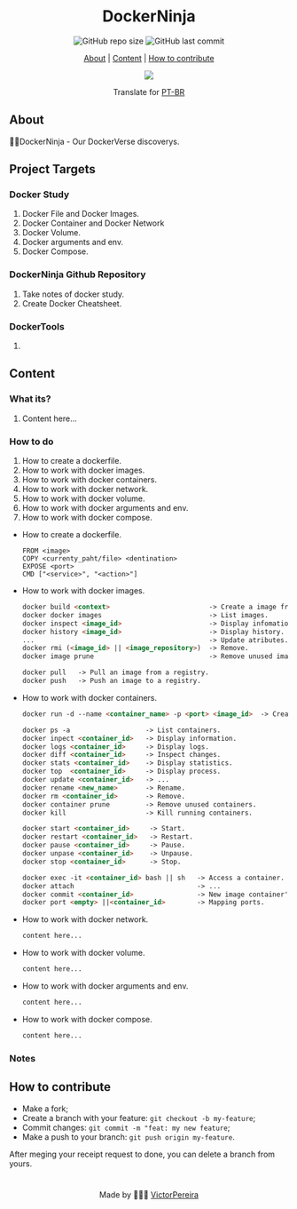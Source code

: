 <h1 align = "center">DockerNinja</h1>

<div align="center">  
   <img alt="GitHub repo size" src="https://img.shields.io/github/repo-size/victorpereiira/DockerNinja">
   <img alt="GitHub last commit" src="https://img.shields.io/github/last-commit/victorpereiira/DockerNinja">
</div>


<p align = "center">
    <a href="#about">About</a>   |
    <a href="#content">Content</a>   |
    <a href="#how-to-contribute">How to contribute</a>   
</p>

<p align = "center">
   <img src="https://user-images.githubusercontent.com/64560823/212745252-a22d645c-6908-418c-806d-7df9b11e8d09.png">
</p>

<div align="center">
    Translate for
    <a href="./github/readme_pt-br.md">PT-BR</a>
</div>


## About
🐱‍👤DockerNinja - Our DockerVerse discoverys.


## Project Targets

### Docker Study

1. Docker File and Docker Images.
2. Docker Container and  Docker Network
3. Docker Volume.
4. Docker arguments and env.
5. Docker Compose.

### DockerNinja Github Repository

1. Take notes of docker study.
2. Create Docker Cheatsheet.

### DockerTools

1. 

## Content

### What its?

1. Content here…

### How to do

1. How to create a dockerfile.
2. How to work with docker images.
3. How to work with docker containers.
4. How to work with docker network.
5. How to work with docker volume.
6. How to work with docker arguments and env.
7. How to work with docker compose.

- How to create a dockerfile.
    
    ```docker
    FROM <image>
    COPY <currenty_paht/file> <dentination>
    EXPOSE <port>
    CMD ["<service>", "<action>"]
    ```
    

- How to work with docker images.
    
    ```markdown
    docker build <context>                         -> Create a image from dockerFile.
    docker docker images                           -> List images.
    docker inspect <image_id>                      -> Display infomation.
    docker history <image_id>                      -> Display history.
    ...                                            -> Update atributes.
    docker rmi (<image_id> || <image_repository>)  -> Remove.
    docker image prune                             -> Remove unused images.
    
    docker pull   -> Pull an image from a registry.
    docker push   -> Push an image to a registry.
    ```
    

- How to work with docker containers.
    
    ```markdown
    docker run -d --name <container_name> -p <port> <image_id>  -> Create a container
    
    docker ps -a                   -> List containers.
    docker inpect <container_id>   -> Display information.
    docker logs <container_id>     -> Display logs.
    docker diff <container_id>     -> Inspect changes.
    docker stats <container_id>    -> Display statistics.
    docker top  <container_id>     -> Display process.
    docker update <container_id>   -> ...
    docker rename <new_name>       -> Rename.
    docker rm <container_id>       -> Remove.
    docker container prune         -> Remove unused containers.
    docker kill                    -> Kill running containers.
    
    docker start <container_id>     -> Start.
    docker restart <container_id>   -> Restart.
    docker pause <container_id>     -> Pause.
    docker unpase <container_id>    -> Unpause.
    docker stop <container_id>      -> Stop.
    
    docker exec -it <container_id> bash || sh   -> Access a container.
    docker attach                               -> ...
    docker commit <container_id>                -> New image container's changes.
    docker port <empty> ||<container_id>        -> Mapping ports.
    ```
    

- How to work with docker network.
    
    ```markdown
    content here...
    ```
    
- How to work with docker volume.
    
    ```markdown
    content here...
    ```
    
- How to work with docker arguments and env.
    
    ```markdown
    content here...
    ```
    
- How to work with docker compose.
    
    ```markdown
    content here...
    ```
    

### Notes

## How to contribute
- Make a fork;
- Create a branch with your feature: `git checkout -b my-feature`;
- Commit changes: `git commit -m "feat: my new feature`;
- Make a push to your branch: `git push origin my-feature`.

<p>After meging your receipt request to done, you can delete a branch from yours.</p>

#
<p align = "center">
    Made by 👨🏾‍💻
    <a href="https://github.com/VictorPereiira">VictorPereira</a>
</p>



